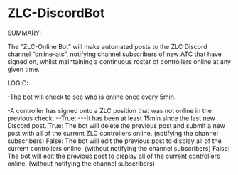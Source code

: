 # ZLC-DiscordBot

SUMMARY:

The “ZLC-Online Bot” will make automated posts to the ZLC Discord channel “online-atc”, notifying channel subscribers of new ATC that have signed on, whilst maintaining a continuous roster of controllers online at any given time.



LOGIC:

-The bot will check to see who is online once every 5min.

-A controller has signed onto a ZLC position that was not online in the previous check.
--True:
---It has been at least 15min since the last new Discord post.
True:
The bot will delete the previous post and submit a new post with all of the current ZLC controllers online.
(notifying the channel subscribers)
False:
The bot will edit the previous post to display all of the current controllers online.
(without notifying the channel subscribers)
False:
The bot will edit the previous post to display all of the current controllers online.
(without notifying the channel subscribers)

